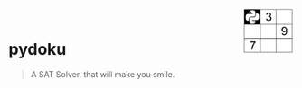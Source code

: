 <img src="/images/logo.png" alt="pydoku" height="80px" align="right"/>

<br>

# pydoku

> A SAT Solver, that will make you smile.

